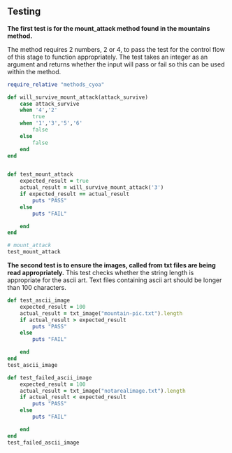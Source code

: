 ## Testing 

**The first test is for the mount_attack method found in the mountains method.**

The method requires 2 numbers, 2 or 4, to pass the test for the control flow of this stage to function appropriately. The test takes an integer as an argument and returns whether the input will pass or fail so this can be used within the method. 

```Ruby
require_relative "methods_cyoa"

def will_survive_mount_attack(attack_survive)
    case attack_survive
    when '4','2'
        true
    when '1','3','5','6'
        false
    else
        false
    end
end


def test_mount_attack
    expected_result = true
    actual_result = will_survive_mount_attack('3')
    if expected_result == actual_result
        puts "PASS"
    else 
        puts "FAIL"

    end 
end 

# mount_attack
test_mount_attack

```

**The second test is to ensure the images, called from txt files are being read appropriately.** This test checks whether the string length is appropriate for the ascii art. Text files containing ascii art should be longer than 100 characters. 


```Ruby
def test_ascii_image
    expected_result = 100
    actual_result = txt_image("mountain-pic.txt").length
    if actual_result > expected_result
        puts "PASS"
    else 
        puts "FAIL"

    end 
end 
test_ascii_image

def test_failed_ascii_image
    expected_result = 100
    actual_result = txt_image("notarealimage.txt").length
    if actual_result < expected_result
        puts "PASS"
    else 
        puts "FAIL"

    end 
end 
test_failed_ascii_image

```